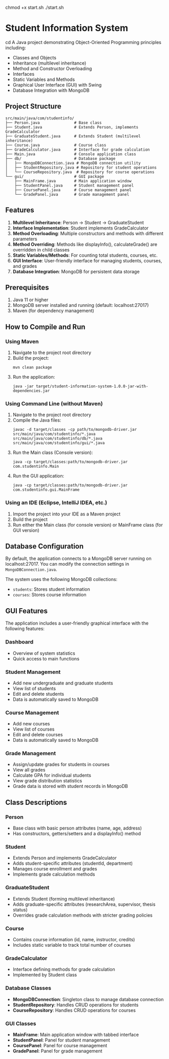 <!-- Start the Project using -->
chmod +x start.sh
./start.sh

# Student Information System
cd
A Java project demonstrating Object-Oriented Programming principles including:
- Classes and Objects
- Inheritance (multilevel inheritance)
- Method and Constructor Overloading
- Interfaces
- Static Variables and Methods
- Graphical User Interface (GUI) with Swing
- Database Integration with MongoDB

## Project Structure

```
src/main/java/com/studentinfo/
├── Person.java               # Base class
├── Student.java              # Extends Person, implements GradeCalculator
├── GraduateStudent.java      # Extends Student (multilevel inheritance)
├── Course.java               # Course class
├── GradeCalculator.java      # Interface for grade calculation
├── Main.java                 # Console application class
├── db/                       # Database package
│   ├── MongoDBConnection.java # MongoDB connection utility
│   ├── StudentRepository.java # Repository for student operations
│   └── CourseRepository.java  # Repository for course operations
└── gui/                      # GUI package
    ├── MainFrame.java        # Main application window
    ├── StudentPanel.java     # Student management panel
    ├── CoursePanel.java      # Course management panel
    └── GradePanel.java       # Grade management panel
```

## Features

1. **Multilevel Inheritance**: Person -> Student -> GraduateStudent
2. **Interface Implementation**: Student implements GradeCalculator
3. **Method Overloading**: Multiple constructors and methods with different parameters
4. **Method Overriding**: Methods like displayInfo(), calculateGrade() are overridden in child classes
5. **Static Variables/Methods**: For counting total students, courses, etc.
6. **GUI Interface**: User-friendly interface for managing students, courses, and grades
7. **Database Integration**: MongoDB for persistent data storage

## Prerequisites

1. Java 11 or higher
2. MongoDB server installed and running (default: localhost:27017)
3. Maven (for dependency management)

## How to Compile and Run

### Using Maven

1. Navigate to the project root directory
2. Build the project:
   ```
   mvn clean package
   ```
3. Run the application:
   ```
   java -jar target/student-information-system-1.0.0-jar-with-dependencies.jar
   ```

### Using Command Line (without Maven)

1. Navigate to the project root directory
2. Compile the Java files:
   ```
   javac -d target/classes -cp path/to/mongodb-driver.jar src/main/java/com/studentinfo/*.java src/main/java/com/studentinfo/db/*.java src/main/java/com/studentinfo/gui/*.java
   ```
3. Run the Main class (Console version):
   ```
   java -cp target/classes:path/to/mongodb-driver.jar com.studentinfo.Main
   ```
4. Run the GUI application:
   ```
   java -cp target/classes:path/to/mongodb-driver.jar com.studentinfo.gui.MainFrame
   ```

### Using an IDE (Eclipse, IntelliJ IDEA, etc.)

1. Import the project into your IDE as a Maven project
2. Build the project
3. Run either the Main class (for console version) or MainFrame class (for GUI version)

## Database Configuration

By default, the application connects to a MongoDB server running on localhost:27017. You can modify the connection settings in `MongoDBConnection.java`.

The system uses the following MongoDB collections:
- `students`: Stores student information
- `courses`: Stores course information

## GUI Features

The application includes a user-friendly graphical interface with the following features:

### Dashboard
- Overview of system statistics
- Quick access to main functions

### Student Management
- Add new undergraduate and graduate students
- View list of students
- Edit and delete students
- Data is automatically saved to MongoDB

### Course Management
- Add new courses
- View list of courses
- Edit and delete courses
- Data is automatically saved to MongoDB

### Grade Management
- Assign/update grades for students in courses
- View all grades
- Calculate GPA for individual students
- View grade distribution statistics
- Grade data is stored with student records in MongoDB

## Class Descriptions

### Person
- Base class with basic person attributes (name, age, address)
- Has constructors, getters/setters and a displayInfo() method

### Student
- Extends Person and implements GradeCalculator
- Adds student-specific attributes (studentId, department)
- Manages course enrollment and grades
- Implements grade calculation methods

### GraduateStudent
- Extends Student (forming multilevel inheritance)
- Adds graduate-specific attributes (researchArea, supervisor, thesis status)
- Overrides grade calculation methods with stricter grading policies

### Course
- Contains course information (id, name, instructor, credits)
- Includes static variable to track total number of courses

### GradeCalculator
- Interface defining methods for grade calculation
- Implemented by Student class

### Database Classes
- **MongoDBConnection**: Singleton class to manage database connection
- **StudentRepository**: Handles CRUD operations for students
- **CourseRepository**: Handles CRUD operations for courses

### GUI Classes
- **MainFrame**: Main application window with tabbed interface
- **StudentPanel**: Panel for student management
- **CoursePanel**: Panel for course management
- **GradePanel**: Panel for grade management 